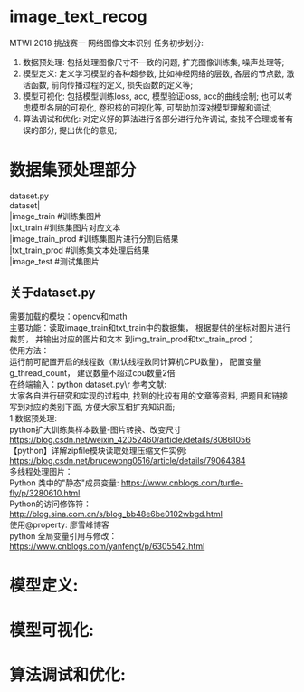 # image_text_recog
MTWI 2018 挑战赛一 网络图像文本识别
任务初步划分:
1. 数据预处理: 包括处理图像尺寸不一致的问题, 扩充图像训练集, 噪声处理等;
2. 模型定义: 定义学习模型的各种超参数, 比如神经网络的层数, 各层的节点数, 激活函数, 前向传播过程的定义, 损失函数的定义等;
3. 模型可视化: 包括模型训练loss, acc, 模型验证loss, acc的曲线绘制; 也可以考虑模型各层的可视化, 卷积核的可视化等, 可帮助加深对模型理解和调试;
4. 算法调试和优化: 对定义好的算法进行各部分进行允许调试, 查找不合理或者有误的部分, 提出优化的意见;

# 数据集预处理部分  
dataset.py  
dataset|  
        |image_train        #训练集图片  
        |txt_train          #训练集图片对应文本  
        |image_train_prod   #训练集图片进行分割后结果  
        |txt_train_prod     #训练集文本处理后结果  
        |image_test         #测试集图片  
## 关于dataset.py  
需要加载的模块：opencv和math  
主要功能：读取image_train和txt_train中的数据集， 根据提供的坐标对图片进行裁剪， 并输出对应的图片和文本
到img_train_prod和txt_train_prod；  
使用方法：  
运行前可配置开启的线程数（默认线程数同计算机CPU数量)， 配置变量g_thread_count， 建议数量不超过cpu数量2倍  
在终端输入：python dataset.py\r
参考文献:  
大家各自进行研究和实现的过程中, 找到的比较有用的文章等资料, 把题目和链接写到对应的类别下面, 方便大家互相扩充知识面;  
1.数据预处理:  
python扩大训练集样本数量-图片转换、改变尺寸 https://blog.csdn.net/weixin_42052460/article/details/80861056  
【python】详解zipfile模块读取处理压缩文件实例: https://blog.csdn.net/brucewong0516/article/details/79064384  
多线程处理图片：  
    Python 类中的"静态"成员变量: https://www.cnblogs.com/turtle-fly/p/3280610.html  
    Python的访问修饰符： http://blog.sina.com.cn/s/blog_bb48e6be0102wbgd.html  
    使用@property: 廖雪峰博客  
    python 全局变量引用与修改： https://www.cnblogs.com/yanfengt/p/6305542.html  


# 模型定义:

# 模型可视化:

# 算法调试和优化:






